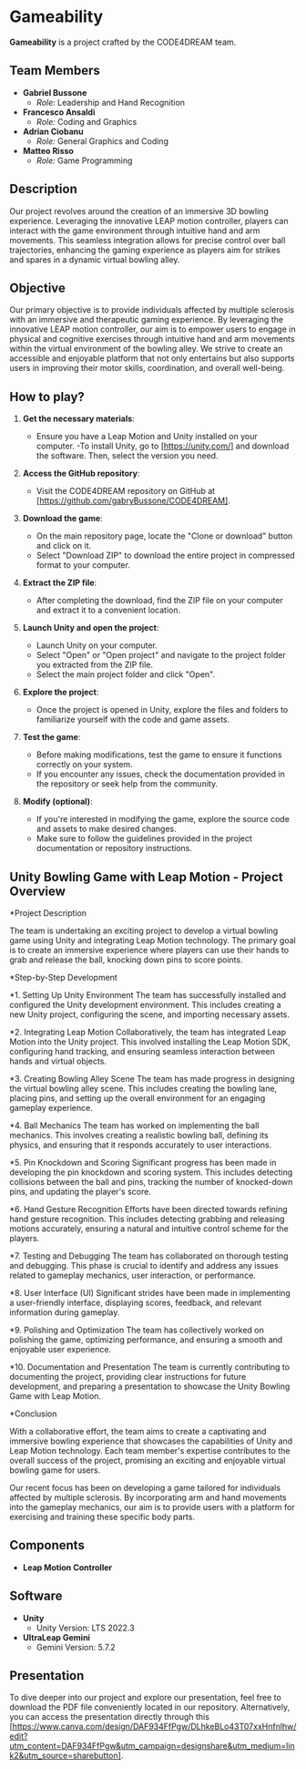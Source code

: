 # Gameability

**Gameability** is a project crafted by the CODE4DREAM team.

## Team Members

- **Gabriel Bussone**
  - *Role:* Leadership and Hand Recognition
- **Francesco Ansaldi**
  - *Role:* Coding and Graphics
- **Adrian Ciobanu**
  - *Role:* General Graphics and Coding
- **Matteo Risso**
  - *Role:* Game Programming

## Description

Our project revolves around the creation of an immersive 3D bowling experience. Leveraging the innovative LEAP motion controller, players can interact with the game environment through intuitive hand and arm movements. This seamless integration allows for precise control over ball trajectories, enhancing the gaming experience as players aim for strikes and spares in a dynamic virtual bowling alley.

## Objective

Our primary objective is to provide individuals affected by multiple sclerosis with an immersive and therapeutic gaming experience. By leveraging the innovative LEAP motion controller, our aim is to empower users to engage in physical and cognitive exercises through intuitive hand and arm movements within the virtual environment of the bowling alley. We strive to create an accessible and enjoyable platform that not only entertains but also supports users in improving their motor skills, coordination, and overall well-being.

## How to play?

1. **Get the necessary materials**:
   - Ensure you have a Leap Motion and Unity installed on your computer.
       -To install Unity, go to [https://unity.com/] and download the software. Then, select the version you need.

2. **Access the GitHub repository**:
   - Visit the CODE4DREAM repository on GitHub at [https://github.com/gabryBussone/CODE4DREAM].

3. **Download the game**:
   - On the main repository page, locate the "Clone or download" button and click on it.
   - Select "Download ZIP" to download the entire project in compressed format to your computer.

4. **Extract the ZIP file**:
   - After completing the download, find the ZIP file on your computer and extract it to a convenient location.

5. **Launch Unity and open the project**:
   - Launch Unity on your computer.
   - Select "Open" or "Open project" and navigate to the project folder you extracted from the ZIP file.
   - Select the main project folder and click "Open".

6. **Explore the project**:
   - Once the project is opened in Unity, explore the files and folders to familiarize yourself with the code and game assets.

7. **Test the game**:
   - Before making modifications, test the game to ensure it functions correctly on your system.
   - If you encounter any issues, check the documentation provided in the repository or seek help from the community.

8. **Modify (optional)**:
   - If you're interested in modifying the game, explore the source code and assets to make desired changes.
   - Make sure to follow the guidelines provided in the project documentation or repository instructions.
  
## Unity Bowling Game with Leap Motion - Project Overview

*Project Description

The team is undertaking an exciting project to develop a virtual bowling game using Unity and integrating Leap Motion technology. The primary goal is to create an immersive experience where players can use their hands to grab and release the ball, knocking down pins to score points.

*Step-by-Step Development

*1. Setting Up Unity Environment
The team has successfully installed and configured the Unity development environment. This includes creating a new Unity project, configuring the scene, and importing necessary assets.

*2. Integrating Leap Motion
Collaboratively, the team has integrated Leap Motion into the Unity project. This involved installing the Leap Motion SDK, configuring hand tracking, and ensuring seamless interaction between hands and virtual objects.

*3. Creating Bowling Alley Scene
The team has made progress in designing the virtual bowling alley scene. This includes creating the bowling lane, placing pins, and setting up the overall environment for an engaging gameplay experience.

*4. Ball Mechanics
The team has worked on implementing the ball mechanics. This involves creating a realistic bowling ball, defining its physics, and ensuring that it responds accurately to user interactions.

*5. Pin Knockdown and Scoring
Significant progress has been made in developing the pin knockdown and scoring system. This includes detecting collisions between the ball and pins, tracking the number of knocked-down pins, and updating the player's score.

*6. Hand Gesture Recognition
Efforts have been directed towards refining hand gesture recognition. This includes detecting grabbing and releasing motions accurately, ensuring a natural and intuitive control scheme for the players.

*7. Testing and Debugging
The team has collaborated on thorough testing and debugging. This phase is crucial to identify and address any issues related to gameplay mechanics, user interaction, or performance.

*8. User Interface (UI)
Significant strides have been made in implementing a user-friendly interface, displaying scores, feedback, and relevant information during gameplay.

*9. Polishing and Optimization
The team has collectively worked on polishing the game, optimizing performance, and ensuring a smooth and enjoyable user experience.

*10. Documentation and Presentation
The team is currently contributing to documenting the project, providing clear instructions for future development, and preparing a presentation to showcase the Unity Bowling Game with Leap Motion.

*Conclusion

With a collaborative effort, the team aims to create a captivating and immersive bowling experience that showcases the capabilities of Unity and Leap Motion technology. Each team member's expertise contributes to the overall success of the project, promising an exciting and enjoyable virtual bowling game for users.


Our recent focus has been on developing a game tailored for individuals affected by multiple sclerosis. By incorporating arm and hand movements into the gameplay mechanics, our aim is to provide users with a platform for exercising and training these specific body parts.


## Components

- **Leap Motion Controller**

## Software

- **Unity**
  - Unity Version: LTS 2022.3
- **UltraLeap Gemini**
  - Gemini Version: 5.7.2

## Presentation
To dive deeper into our project and explore our presentation, feel free to download the PDF file conveniently located in our repository. Alternatively, you can access the presentation directly through this [https://www.canva.com/design/DAF934FfPgw/DLhkeBLo43T07xxHnfnlhw/edit?utm_content=DAF934FfPgw&utm_campaign=designshare&utm_medium=link2&utm_source=sharebutton].
